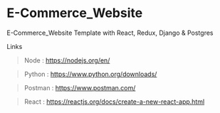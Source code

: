 # E-Commerce_Website

E-Commerce_Website Template with React, Redux, Django & Postgres

Links

> Node : https://nodejs.org/en/

> Python : https://www.python.org/downloads/

> Postman : https://www.postman.com/

> React : https://reactjs.org/docs/create-a-new-react-app.html
